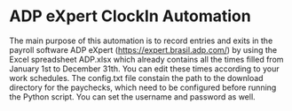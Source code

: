 # ADP eXpert ClockIn Automation

The main purpose of this automation is to record entries and exits in the payroll software ADP eXpert (https://expert.brasil.adp.com/) 
by using the Excel spreadsheet ADP.xlsx which already contains all the times filled from January 1st to December 31th. You can edit these times according to your work schedules.
The config.txt file constain the path to the download directory for the paychecks, which need to be configured before running the Python script. You can set the username and password as well.
